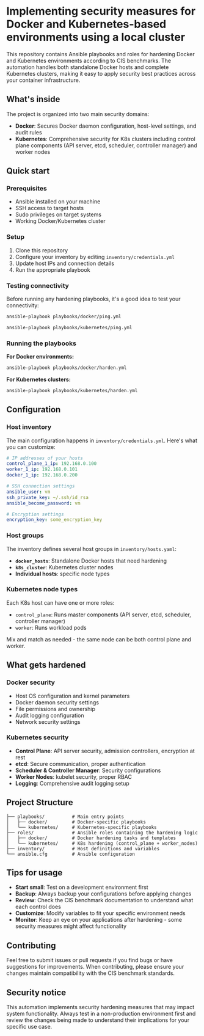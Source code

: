 # Implementing security measures for Docker and Kubernetes-based environments using a local cluster

This repository contains Ansible playbooks and roles for hardening Docker and Kubernetes environments according to CIS benchmarks. The automation handles both standalone Docker hosts and complete Kubernetes clusters, making it easy to apply security best practices across your container infrastructure.

## What's inside

The project is organized into two main security domains:

- **Docker**: Secures Docker daemon configuration, host-level settings, and audit rules
- **Kubernetes**: Comprehensive security for K8s clusters including control plane components (API server, etcd, scheduler, controller manager) and worker nodes

## Quick start

### Prerequisites

- Ansible installed on your machine
- SSH access to target hosts
- Sudo privileges on target systems
- Working Docker/Kubernetes cluster

### Setup

1. Clone this repository
2. Configure your inventory by editing `inventory/credentials.yml`
3. Update host IPs and connection details
4. Run the appropriate playbook

### Testing connectivity

Before running any hardening playbooks, it's a good idea to test your connectivity:

```bash
ansible-playbook playbooks/docker/ping.yml

ansible-playbook playbooks/kubernetes/ping.yml
```

### Running the playbooks

**For Docker environments:**
```bash
ansible-playbook playbooks/docker/harden.yml
```

**For Kubernetes clusters:**
```bash
ansible-playbook playbooks/kubernetes/harden.yml
```

## Configuration

### Host inventory

The main configuration happens in `inventory/credentials.yml`. Here's what you can customize:

```yaml
# IP addresses of your hosts
control_plane_1_ip: 192.168.0.100
worker_1_ip: 192.168.0.101
docker_1_ip: 192.168.0.200

# SSH connection settings
ansible_user: vm
ssh_private_key: ~/.ssh/id_rsa
ansible_become_password: vm

# Encryption settings
encryption_key: some_encryption_key
```

### Host groups

The inventory defines several host groups in `inventory/hosts.yaml`:

- **`docker_hosts`**: Standalone Docker hosts that need hardening
- **`k8s_cluster`**: Kubernetes cluster nodes
- **Individual hosts**: specific node types

### Kubernetes node types

Each K8s host can have one or more roles:
- `control_plane`: Runs master components (API server, etcd, scheduler, controller manager)
- `worker`: Runs workload pods

Mix and match as needed - the same node can be both control plane and worker.

## What gets hardened

### Docker security
- Host OS configuration and kernel parameters
- Docker daemon security settings
- File permissions and ownership
- Audit logging configuration
- Network security settings

### Kubernetes security
- **Control Plane**: API server security, admission controllers, encryption at rest
- **etcd**: Secure communication, proper authentication
- **Scheduler & Controller Manager**: Security configurations
- **Worker Nodes**: kubelet security, proper RBAC
- **Logging**: Comprehensive audit logging setup

## Project Structure

```
├── playbooks/          # Main entry points
│   ├── docker/         # Docker-specific playbooks
│   └── kubernetes/     # Kubernetes-specific playbooks
├── roles/              # Ansible roles containing the hardening logic
│   ├── docker/         # Docker hardening tasks and templates
│   └── kubernetes/     # K8s hardening (control_plane + worker_nodes)
├── inventory/          # Host definitions and variables
└── ansible.cfg         # Ansible configuration
```

## Tips for usage

- **Start small**: Test on a development environment first
- **Backup**: Always backup your configurations before applying changes
- **Review**: Check the CIS benchmark documentation to understand what each control does
- **Customize**: Modify variables to fit your specific environment needs
- **Monitor**: Keep an eye on your applications after hardening - some security measures might affect functionality

## Contributing

Feel free to submit issues or pull requests if you find bugs or have suggestions for improvements. When contributing, please ensure your changes maintain compatibility with the CIS benchmark standards.

## Security notice

This automation implements security hardening measures that may impact system functionality. Always test in a non-production environment first and review the changes being made to understand their implications for your specific use case.
